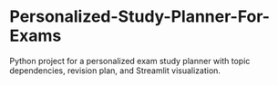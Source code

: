 # Personalized-Study-Planner-For-Exams
Python project for a personalized exam study planner with topic dependencies, revision plan, and Streamlit visualization.
